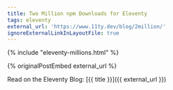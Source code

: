 ```yaml
---
title: Two Million npm Downloads for Eleventy
tags: eleventy
external_url: 'https://www.11ty.dev/blog/2million/'
ignoreExternalLinkInLayoutFile: true
---
```

{% include "eleventy-millions.html" %}

{% originalPostEmbed external_url %}

Read on the Eleventy Blog: [{{ title }}]({{ external_url }})
